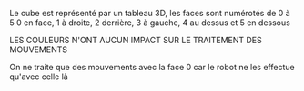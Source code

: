 Le cube est représenté par un tableau 3D, les faces sont numérotés de 0 à 5
0 en face, 1 à droite, 2 derrière, 3 à gauche, 4 au dessus et 5 en dessous

LES COULEURS N'ONT AUCUN IMPACT SUR LE TRAITEMENT DES MOUVEMENTS

On ne traite que des mouvements avec la face 0 car le robot ne les effectue qu'avec celle là
